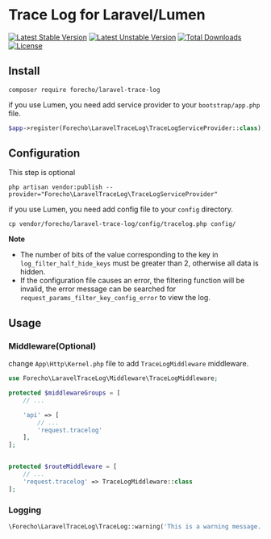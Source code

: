 # Trace Log for Laravel/Lumen

<a href="https://packagist.org/packages/forecho/laravel-trace-log"><img src="https://poser.pugx.org/forecho/laravel-trace-log/v/stable.svg" alt="Latest Stable Version"></a>
<a href="https://packagist.org/packages/forecho/laravel-trace-log"><img src="https://poser.pugx.org/forecho/laravel-trace-log/v/unstable.svg" alt="Latest Unstable Version"></a>
<a href="https://packagist.org/packages/forecho/laravel-trace-log"><img src="https://poser.pugx.org/forecho/laravel-trace-log/downloads" alt="Total Downloads"></a>
<a href="https://packagist.org/packages/forecho/laravel-trace-log"><img src="https://poser.pugx.org/forecho/laravel-trace-log/license" alt="License"></a>

## Install

```shell
composer require forecho/laravel-trace-log
```

if you use Lumen, you need add service provider to your `bootstrap/app.php` file.

```php
$app->register(Forecho\LaravelTraceLog\TraceLogServiceProvider::class);
```

## Configuration

This step is optional

```shell
php artisan vendor:publish --provider="Forecho\LaravelTraceLog\TraceLogServiceProvider"
```

if you use Lumen, you need add config file to your `config` directory.

```shell
cp vendor/forecho/laravel-trace-log/config/tracelog.php config/
```

**Note**

- The number of bits of the value corresponding to the key in `log_filter_half_hide_keys` must be greater than 2,
  otherwise all data is hidden.
- If the configuration file causes an error, the filtering function will be invalid, the error message can be searched
  for `request_params_filter_key_config_error` to view the log.

## Usage

### Middleware(Optional)

change `App\Http\Kernel.php` file to add `TraceLogMiddleware` middleware.

```php
use Forecho\LaravelTraceLog\Middleware\TraceLogMiddleware;

protected $middlewareGroups = [
    // ...

    'api' => [
        // ...        
        'request.tracelog'
    ],
];


protected $routeMiddleware = [
    // ...    
    'request.tracelog' => TraceLogMiddleware::class
];
```

### Logging

```php
\Forecho\LaravelTraceLog\TraceLog::warning('This is a warning message.', ['foo' => 'bar']);
```


